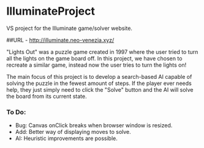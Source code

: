 # IlluminateProject
VS project for the Illuminate game/solver website.

##URL - http://illuminate.neo-venezia.xyz/

"Lights Out" was a puzzle game created in 1997 where the user tried to turn all the lights on the game board off. In this project, we have chosen to recreate a similar game, instead now the user tries to turn the lights on!

The main focus of this project is to develop a search-based AI capable of solving the puzzle in the fewest amount of steps. If the player ever needs help, they just simply need to click the "Solve" button and the AI will solve the board from its current state. 

### To Do:
- Bug: Canvas onClick breaks when browser window is resized.
- Add: Better way of displaying moves to solve.
- AI: Heuristic improvements are possible.
